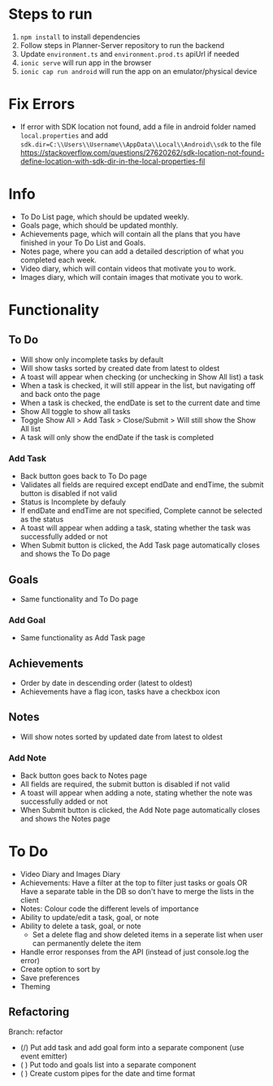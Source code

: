 # Steps to run
1. `npm install` to install dependencies
2. Follow steps in Planner-Server repository to run the backend
3. Update `environment.ts` and `environment.prod.ts` apiUrl if needed
4. `ionic serve` will run app in the browser
5. `ionic cap run android` will run the app on an emulator/physical device

# Fix Errors
- If error with SDK location not found, add a file in android folder named `local.properties` and add `sdk.dir=C:\\Users\\Username\\AppData\\Local\\Android\\sdk` to the file
https://stackoverflow.com/questions/27620262/sdk-location-not-found-define-location-with-sdk-dir-in-the-local-properties-fil

# Info
- To Do List page, which should be updated weekly.
- Goals page, which should be updated monthly.
- Achievements page, which will contain all the plans that you have finished in your To Do List and Goals.
- Notes page, where you can add a detailed description of what you completed each week.
- Video diary, which will contain videos that motivate you to work.
- Images diary, which will contain images that motivate you to work.

# Functionality
## To Do
- Will show only incomplete tasks by default
- Will show tasks sorted by created date from latest to oldest
- A toast will appear when checking (or unchecking in Show All list) a task
- When a task is checked, it will still appear in the list, but navigating off and back onto the page
- When a task is checked, the endDate is set to the current date and time
- Show All toggle to show all tasks
- Toggle Show All > Add Task > Close/Submit > Will still show the Show All list
- A task will only show the endDate if the task is completed

### Add Task
- Back button goes back to To Do page
- Validates all fields are required except endDate and endTime, the submit button is disabled if not valid
- Status is Incomplete by defauly
- If endDate and endTime are not specified, Complete cannot be selected as the status
- A toast will appear when adding a task, stating whether the task was successfully added or not
- When Submit button is clicked, the Add Task page automatically closes and shows the To Do page

## Goals
- Same functionality and To Do page

### Add Goal
- Same functionality as Add Task page

## Achievements
- Order by date in descending order (latest to oldest)
- Achievements have a flag icon, tasks have a checkbox icon

## Notes
- Will show notes sorted by updated date from latest to oldest


### Add Note
- Back button goes back to Notes page
- All fields are required, the submit button is disabled if not valid
- A toast will appear when adding a note, stating whether the note was successfully added or not
- When Submit button is clicked, the Add Note page automatically closes and shows the Notes page

# To Do
- Video Diary and Images Diary
- Achievements: Have a filter at the top to filter just tasks or goals OR Have a separate table in the DB so don't have to merge the lists in the client
- Notes: Colour code the different levels of importance
- Ability to update/edit a task, goal, or note
- Ability to delete a task, goal, or note
  - Set a delete flag and show deleted items in a seperate list when user can permanently delete the item
- Handle error responses from the API (instead of just console.log the error)
- Create option to sort by
- Save preferences
- Theming

## Refactoring
Branch: refactor
- (/) Put add task and add goal form into a separate component (use event emitter)
- ( ) Put todo and goals list into a separate component
- ( ) Create custom pipes for the date and time format
